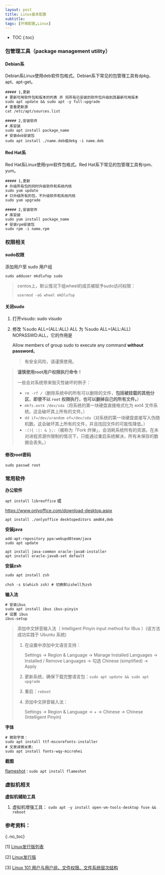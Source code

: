 ```yaml
---
layout: post
title: Linux基本配置
subtitle: 
tags: [环境配置,Linux]
---
```


* TOC
{:toc}

### 包管理工具（package management utility）

#### Debian系

Debian系Linux使用deb软件包格式。Debian系下常见的包管理工具有dpkg、apt、apt-get。

```shell
##### 1,更新
# 更新可用软件包和版本的列表 并 将所有已安装的软件包升级到其最新可用版本
sudo apt update && sudo apt -y full-upgrade 
# 查看更新源
cat /etc/apt/sources.list

##### 2,安装软件
# 库安装
sudo apt install package_name
# 安装deb安装包
sudo apt install ./name.deb或dekg -i name.deb
```

#### Red Hat系

Red Hat系Linux使用rpm软件包格式。Red Hat系下常见的包管理工具有rpm、yum。

```shell
##### 1,更新
# 升级所有包的同时升级软件和系统内核
sudo yum update
# 只升级所有的包，不升级软件和系统内核
sudo yum upgrade

##### 2,安装软件
# 库安装
sudo yum install package_name
# 安装rpm安装包
sudo rpm -i name.rpm
```

### 权限相关

#### sudo权限

添加用户至 sudo 用户组

`sudo adduser mkdlufop sudo`

> centos上，默认情况下组wheel的成员被赋予sudo访问权限：
>
> `usermod -aG wheel mkDlufop`

#### 关闭sudo

 1. 打开visudo: sudo visudo

 2. 修改 %sudo   ALL=(ALL:ALL) ALL 为 %sudo   ALL=(ALL:ALL) NOPASSWD:ALL，它的作用是

    Allow members of group sudo to execute any command **without password**。
    
    > 有安全风险，请谨慎使用。

> **谨慎使用root用户权限执行命令！**
>
> 一些会对系统带来毁灭性破坏的例子：
>
> - `rm -rf /`（删除系统中的所有可以删除的文件，**包括被挂载的其他分区**。**即使不以 `root` 权限执行，也可以删掉自己的所有文件。**）
> - `mkfs.ext4 /dev/sda`（将系统的第一块硬盘直接格式化为 ext4 文件系统。这会破坏其上所有的文件。）
> - `dd if=/dev/urandom of=/dev/sda`（对系统的第一块硬盘直接写入伪随机数。这会破坏其上所有的文件，并且找回文件的可能性降低。）
> - `:(){ :|: & };:`（被称为「Fork 炸弹」，会消耗系统所有的资源。在未对进程资源作限制的情况下，只能通过重启系统解决，所有未保存的数据会丢失。）

#### 修改root密码

`sudo passwd root `

### 常用软件

**办公软件**

`apt install libreoffice` 或

https://www.onlyoffice.com/download-desktop.aspx

`apt install ./onlyoffice desktopeditors amd64,deb`

**安装java**

```shell
add-apt-repository ppa:webupd8team/java
sudo apt update

apt install java-common oracle-java8-installer
apt install oracle-java8-set default
```

**安装zsh**

```shell
sudo apt install zsh

chsh -s $(which zsh) # 切换默认shell为zsh
```

**输入法**

```shell
# 安装ibus
sudo apt install ibus ibus-pinyin
# 设置 ibus
ibus-setup
```

> 添加中文拼音输入法（ Intelligent Pinyin input method for IBus ）(该方法成功实践于 Ubuntu 系统)
>
> 1. 在设置中添加中文语言支持：
>
>     Settings -> Region & Language -> Manage Installed Languages -> Installed / Remove Languages -> 勾选 Chinese (simplified) -> Apply
>
> 2. 更新系统，确保下载完整语言包：`sudo apt update && sudo apt upgrade`
>
> 3. 重启：`reboot`
>
> 4. 添加中文拼音输入法：
>
>     Settings -> Region & Language -> + -> Chinese -> Chinese (Intelligent Pinyin)

**字体**

```shell
# 微软字体：
sudo apt install ttf-mscorefonts-installer
# 文泉译微米黑:
sudo apt install fonts-wqy-microhei
```

**截图**

[flameshot](https://flameshot.org/#download) : `sudo apt install flameshot`

### 虚拟机相关

**虚拟机辅助工具**

1. 虚拟机增强工具： `sudo apt -y install open-vm-tools-desktop fuse && reboot`

### 参考资料：
{:.no_toc}

[1] [Linux发行版列表](https://zh.wikipedia.org/wiki/Linux%E5%8F%91%E8%A1%8C%E7%89%88%E5%88%97%E8%A1%A8)

[2] [Linux发行版](https://zh.wikipedia.org/wiki/Linux%E5%8F%91%E8%A1%8C%E7%89%88)

[3] [Linux 101 用户与用户组、文件权限、文件系统层次结构](https://101.lug.ustc.edu.cn/Ch05/#root-user)
